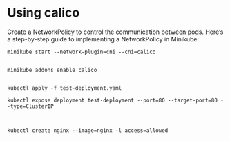 # Using calico 

Create a NetworkPolicy to control the communication between pods. Here’s a step-by-step guide to implementing a NetworkPolicy in Minikube:


````
minikube start --network-plugin=cni --cni=calico


minikube addons enable calico


kubectl apply -f test-deployment.yaml

kubectl expose deployment test-deployment --port=80 --target-port=80 --type=ClusterIP



kubectl create nginx --image=nginx -l access=allowed

````